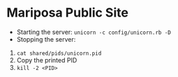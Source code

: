 # Mariposa Public Site

- Starting the server: `unicorn -c config/unicorn.rb -D`
- Stopping the server:
 1. `cat shared/pids/unicorn.pid`
 2. Copy the printed PID
 3. `kill -2 <PID>`